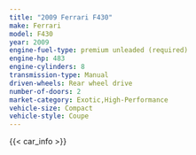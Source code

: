 ```yaml
---
title: "2009 Ferrari F430"
make: Ferrari
model: F430
year: 2009
engine-fuel-type: premium unleaded (required)
engine-hp: 483
engine-cylinders: 8
transmission-type: Manual
driven-wheels: Rear wheel drive
number-of-doors: 2
market-category: Exotic,High-Performance
vehicle-size: Compact
vehicle-style: Coupe
---
```


{{< car_info >}}

